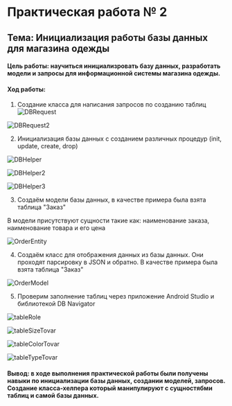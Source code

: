 # Практическая работа № 2
## Тема: Инициализация работы базы данных для магазина одежды

#### Цель работы: научиться инициализровать базу данных, разработать модели и запросы для информационной системы магазина одежды.

#### Ход работы:

1) Создание класса для написания запросов по созданию таблиц
![DBRequest](https://github.com/ShubinAleksey/FlutterPracticeNumber1/blob/flutter_practice_2/flutter_practice_2/assets/practice2_DBrequest.png "DBRequest")

![DBRequest2](https://github.com/ShubinAleksey/FlutterPracticeNumber1/blob/flutter_practice_2/flutter_practice_2/assets/practice2_DBrequest2.png "DBRequest2")

2) Инициализация базы данных с созданием различных процедур (init, update, create, drop)

![DBHelper](https://github.com/ShubinAleksey/FlutterPracticeNumber1/blob/flutter_practice_2/flutter_practice_2/assets/practice2_DBHelper.png "DBHelper")

![DBHelper2](https://github.com/ShubinAleksey/FlutterPracticeNumber1/blob/flutter_practice_2/flutter_practice_2/assets/practice2_DBHelper2.png "DBHelper2")

![DBHelper3](https://github.com/ShubinAleksey/FlutterPracticeNumber1/blob/flutter_practice_2/flutter_practice_2/assets/practice2_DBHelper3.png "DBHelper3")

3) Создаём модели базы данных, в качестве примера была взята таблица "Заказ"

В модели присутствуют сущности такие как: наименование заказа, наименование товара и его цена

![OrderEntity](https://github.com/ShubinAleksey/FlutterPracticeNumber1/blob/flutter_practice_2/flutter_practice_2/assets/practice2_OrderEntity.png "OrderEntity")

4) Создаём класс для отображения данных из базы данных. Они проходят парсировку в JSON и обратно. В качестве примера была взята таблица "Заказ"

![OrderModel](https://github.com/ShubinAleksey/FlutterPracticeNumber1/blob/flutter_practice_2/flutter_practice_2/assets/practice2_OrderModel.png "OrderModel")

5) Проверим заполнение таблиц через приложение Android Studio и библиотекой DB Navigator

![tableRole](https://github.com/ShubinAleksey/FlutterPracticeNumber1/blob/flutter_practice_2/flutter_practice_2/assets/practice2_tableRole.png "tableRole")

![tableSizeTovar](https://github.com/ShubinAleksey/FlutterPracticeNumber1/blob/flutter_practice_2/flutter_practice_2/assets/practice2_SizeTovar.png "tableSizeTovar")

![tableColorTovar](https://github.com/ShubinAleksey/FlutterPracticeNumber1/blob/flutter_practice_2/flutter_practice_2/assets/practice2_tableColorTovar.png "tableColorTovar")

![tableTypeTovar](https://github.com/ShubinAleksey/FlutterPracticeNumber1/blob/flutter_practice_2/flutter_practice_2/assets/practice2_tableTypeTovar.png "tableTypeTovar")

#### Вывод: в ходе выполнения практической работы были получены навыки по инициализации базы данных, создании моделей, запросов. Создание класса-хелпера который манипулируют с сущностябми таблиц и самой базы данных.
